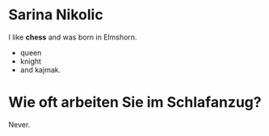 # Sarina Nikolic
I like **chess** and was born in Elmshorn.
- queen
- knight
- and kajmak.



# Wie oft arbeiten Sie im Schlafanzug?
Never.
